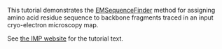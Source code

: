 This tutorial demonstrates the
[EMSequenceFinder](https://github.com/salilab/emseqfinder)
method for assigning amino acid residue sequence to backbone fragments traced
in an input cryo-electron microscopy map.

See [the IMP website](https://integrativemodeling.org/tutorials/emseqfinder/)
for the tutorial text.

